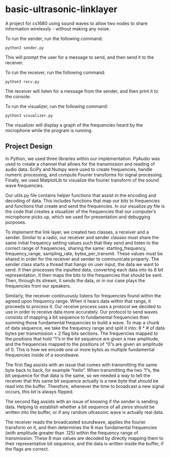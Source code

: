 # basic-ultrasonic-linklayer
A project for cs1680 using sound waves to allow two nodes to share information wirelessly - without making any noise.

To run the sender, run the following command:
``` 
python3 sender.py
```
This will prompt the user for a message to send, and then send it to the receiver.

To run the receiver, run the following command:
```
python3 recv.py
```
The receiver will listen for a message from the sender, and then print it to the console.

To run the visualizer, run the following command:
```
python3 visualizer.py
```
The visualizer will display a graph of the frequencies heard by the microphone while the program is running.

## Project Design
In Python, we used three libraries within our implementation. PyAudio was used to create a channel that allows for the transmission and reading of audio data. SciPy and Numpy were used to create frequencies, handle numeric processing, and compute Fourier transforms for signal processing. Finally, we used MatplotLib to visualize the fourier transform of the sound wave frequencies.

Our utils.py file contains helper functions that assist in the encoding and decoding of data. This includes functions that map our bits to frequencies and functions that create and send the frequencies. In our visualize.py file is the code that creates a visualizer of the frequencies that our computer’s microphone picks up, which we used for presentation and debugging purposes.

To implement the link layer, we created two classes, a receiver and a sender. Similar to a radio, our receiver and sender classes must share the same initial frequency setting values such that they send and listen to the correct range of frequencies, sharing the same: starting_frequency, frequency_range, sampling_rate, bytes_per_transmit. These values must be shared in order for the receiver and sender to communicate properly. 
The sender class starts a thread that hangs on user input, the data we want to send. It then processes the inputted data, converting each data into its 8 bit representation. It then maps the bits to the frequencies that should be sent. Then, through its stream, it sends the data, or in our case plays the frequencies from our speakers.

Similarly, the receiver continuously listens for frequencies found within the agreed upon frequency range. When it hears data within that range, it proceeds to process it. Our receive process uses a protocol we decided to use in order to receive data more accurately. Our protocol to send waves consists of mapping a bit sequence to fundamental frequencies then summing those fundamental frequencies to build a wave. 
To map a chunk of data sequence, we take the frequency range and split it into:  8 * # of data bytes per transmission + 2 flag bits sections. The frequencies mapped to the positions that hold “1”s in the bit sequence are given a max amplitude, and the frequencies mapped to the positions of “0”s are given an amplitude of 0. This is how we encode one or more bytes as multiple fundamental frequencies inside of a soundwave.

The first flag assists with an issue that comes with transmitting the same byte back to back, for example “hello”. When transmitting the two “l”s, the bit sequence for that data is the same, so we needed a way to tell the receiver that this same bit sequence actually is a new byte that should be read into the buffer. Therefore, whenever the time to broadcast a new signal occurs, this bit is always flipped.

The second flag assists with an issue of knowing if the sender is sending data. Helping to establish whether a bit sequence of all zeros should be written into the buffer, or if any random ultrasonic wave is actually real data.

The receiver reads the broadcasted soundwave, applies the fourier transform on it, and then determines the 8 max fundamental frequencies (with amplitude greater than .125) within the frequency range of transmission. These 8 max values are decoded by directly mapping them to their representative bit sequence, and the data is written inside the buffer, if the flags are correct.

